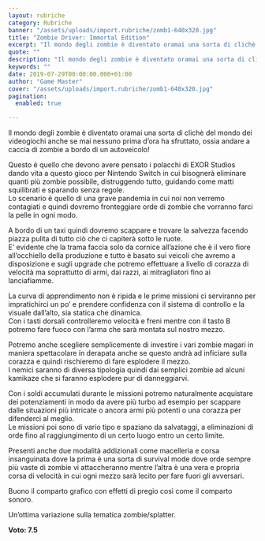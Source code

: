 ```yaml
---
layout: rubriche
category: Rubriche
banner: "/assets/uploads/import.rubriche/zomb1-640x320.jpg"
title: "Zombie Driver: Immortal Edition"
excerpt: "Il mondo degli zombie è diventato oramai una sorta di clichè del mondo dei videogiochi anche se mai nessuno prima d’ora ha sfruttato, ossia andare a caccia di zombie a bordo di un autoveicolo! Questo è quello che devono avere pensato i polacchi di EXOR Studios dando vita a questo gioco per Nintendo Switch in [&hellip"
quote: ""
description: "Il mondo degli zombie è diventato oramai una sorta di clichè del mondo dei videogiochi anche se mai nessuno prima d’ora ha sfruttato, ossia andare a caccia di zombie a bordo di un autoveicolo! Questo è quello che devono avere pensato i polacchi di EXOR Studios dando vita a questo gioco per Nintendo Switch in [&hellip"
keywords: ""
date: 2019-07-29T00:00:00.000+01:00
author: "Game Master"
cover: "/assets/uploads/import.rubriche/zomb1-640x320.jpg"
pagination:
  enabled: true

---
```


Il mondo degli zombie è diventato oramai una sorta di clichè del mondo dei videogiochi anche se mai nessuno prima d’ora ha sfruttato, ossia andare a caccia di zombie a bordo di un autoveicolo!

Questo è quello che devono avere pensato i polacchi di EXOR Studios dando vita a questo gioco per Nintendo Switch in cui bisognerà eliminare quanti più zombie possibile, distruggendo tutto, guidando come matti squilibrati e sparando senza regole.  
Lo scenario è quello di una grave pandemia in cui noi non verremo contagiati e quindi dovremo fronteggiare orde di zombie che vorranno farci la pelle in ogni modo.

A bordo di un taxi quindi dovremo scappare e trovare la salvezza facendo piazza pulita di tutto ciò che ci capiterà sotto le ruote.  
E’ evidente che la trama faccia solo da cornice all’azione che è il vero fiore all’occhiello della produzione e tutto è basato sui veicoli che avremo a disposizione e sugli upgrade che potremo effettuare a livello di corazza di velocità ma soprattutto di armi, dai razzi, ai mitragliatori fino ai lanciafiamme.

La curva di apprendimento non è ripida e le prime missioni ci serviranno per impratichirci un po’ e prendere confidenza con il sistema di controllo e la visuale dall’alto, sia statica che dinamica.  
Con i tasti dorsali controlleremo velocità e freni mentre con il tasto B potremo fare fuoco con l’arma che sarà montata sul nostro mezzo.

Potremo anche scegliere semplicemente di investire i vari zombie magari in maniera spettacolare in derapata anche se questo andrà ad inficiare sulla corazza e quindi rischieremo di fare esplodere il mezzo.  
I nemici saranno di diversa tipologia quindi dai semplici zombie ad alcuni kamikaze che si faranno esplodere pur di danneggiarvi.

Con i soldi accumulati durante le missioni potremo naturalmente acquistare dei potenziamenti in modo da avere più turbo ad esempio per scappare dalle situazioni più intricate o ancora armi più potenti o una corazza per difenderci al meglio.  
Le missioni poi sono di vario tipo e spaziano da salvataggi, a eliminazioni di orde fino al raggiungimento di un certo luogo entro un certo limite.

Presenti anche due modalità addizionali come macelleria e corsa insanguinata dove la prima è una sorta di survival mode dove orde sempre più vaste di zombie vi attaccheranno mentre l’altra è una vera e propria corsa di velocità in cui ogni mezzo sarà lecito per fare fuori gli avversari.

Buono il comparto grafico con effetti di pregio così come il comparto sonoro.

Un’ottima variazione sulla tematica zombie/splatter.

**Voto: 7.5**